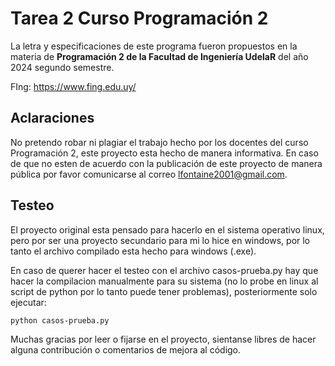# Tarea 2 Curso Programación 2

La letra y especificaciones de este programa fueron propuestos en la materia de **Programación 2 de la Facultad de Ingeniería UdelaR** del año 2024 segundo semestre.

FIng: https://www.fing.edu.uy/

## Aclaraciones

No pretendo robar ni plagiar el trabajo hecho por los docentes del curso Programación 2, este proyecto esta hecho de manera informativa. En caso de que no esten de acuerdo con la publicación de este proyecto de manera pública por favor comunicarse al correo lfontaine2001@gmail.com.

## Testeo

El proyecto original esta pensado para hacerlo en el sistema operativo linux, pero por ser una proyecto secundario para mi lo hice en windows, por lo tanto el archivo compilado esta hecho para windows (.exe).

En caso de querer hacer el testeo con el archivo casos-prueba.py hay que hacer la compilacion manualmente para su sistema (no lo probe en linux al script de python por lo tanto puede tener problemas), posteriormente solo ejecutar:

```bash
python casos-prueba.py
```

Muchas gracias por leer o fijarse en el proyecto, sientanse libres de hacer alguna contribución o comentarios de mejora al código.
